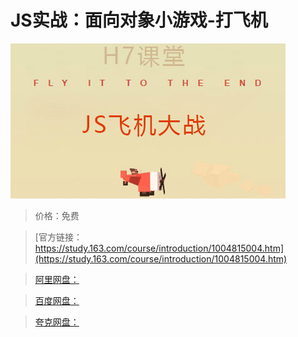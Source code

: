 # JS实战：面向对象小游戏-打飞机

![img](../../../assets/study163/free/AE535EBBD2D111685D3755637CE349E4.jpg)

> 价格：免费

> [官方链接：https://study.163.com/course/introduction/1004815004.htm](https://study.163.com/course/introduction/1004815004.htm)

> [阿里网盘：]()

> [百度网盘：]()

> [夸克网盘：]()
